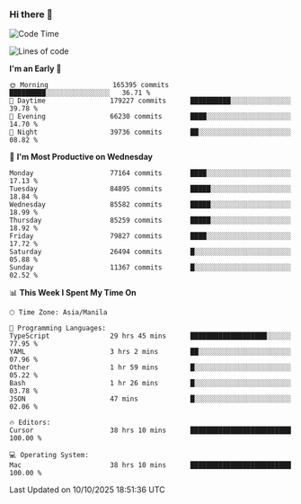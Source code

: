 ### Hi there 👋

<!--START_SECTION:waka-->
![Code Time](http://img.shields.io/badge/Code%20Time-6%2C377%20hrs%2042%20mins-blue)

![Lines of code](https://img.shields.io/badge/From%20Hello%20World%20I%27ve%20Written-148.8%20million%20lines%20of%20code-blue)

**I'm an Early 🐤** 

```text
🌞 Morning                165395 commits      █████████░░░░░░░░░░░░░░░░   36.71 % 
🌆 Daytime                179227 commits      ██████████░░░░░░░░░░░░░░░   39.78 % 
🌃 Evening                66230 commits       ████░░░░░░░░░░░░░░░░░░░░░   14.70 % 
🌙 Night                  39736 commits       ██░░░░░░░░░░░░░░░░░░░░░░░   08.82 % 
```
📅 **I'm Most Productive on Wednesday** 

```text
Monday                   77164 commits       ████░░░░░░░░░░░░░░░░░░░░░   17.13 % 
Tuesday                  84895 commits       █████░░░░░░░░░░░░░░░░░░░░   18.84 % 
Wednesday                85582 commits       █████░░░░░░░░░░░░░░░░░░░░   18.99 % 
Thursday                 85259 commits       █████░░░░░░░░░░░░░░░░░░░░   18.92 % 
Friday                   79827 commits       ████░░░░░░░░░░░░░░░░░░░░░   17.72 % 
Saturday                 26494 commits       █░░░░░░░░░░░░░░░░░░░░░░░░   05.88 % 
Sunday                   11367 commits       █░░░░░░░░░░░░░░░░░░░░░░░░   02.52 % 
```


📊 **This Week I Spent My Time On** 

```text
🕑︎ Time Zone: Asia/Manila

💬 Programming Languages: 
TypeScript               29 hrs 45 mins      ███████████████████░░░░░░   77.95 % 
YAML                     3 hrs 2 mins        ██░░░░░░░░░░░░░░░░░░░░░░░   07.96 % 
Other                    1 hr 59 mins        █░░░░░░░░░░░░░░░░░░░░░░░░   05.22 % 
Bash                     1 hr 26 mins        █░░░░░░░░░░░░░░░░░░░░░░░░   03.78 % 
JSON                     47 mins             █░░░░░░░░░░░░░░░░░░░░░░░░   02.06 % 

🔥 Editors: 
Cursor                   38 hrs 10 mins      █████████████████████████   100.00 % 

💻 Operating System: 
Mac                      38 hrs 10 mins      █████████████████████████   100.00 % 
```


 Last Updated on 10/10/2025 18:51:36 UTC
<!--END_SECTION:waka-->


<!--
**rad182/rad182** is a ✨ _special_ ✨ repository because its `README.md` (this file) appears on your GitHub profile.

Here are some ideas to get you started:

- 🔭 I’m currently working on ...
- 🌱 I’m currently learning ...
- 👯 I’m looking to collaborate on ...
- 🤔 I’m looking for help with ...
- 💬 Ask me about ...
- 📫 How to reach me: ...
- 😄 Pronouns: ...
- ⚡ Fun fact: ...
-->
